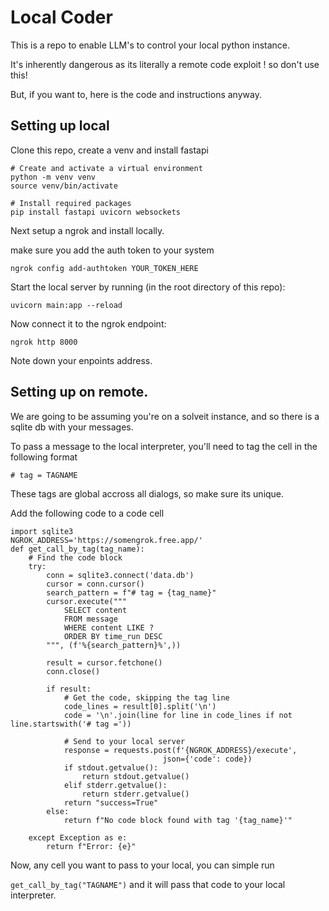 # Local Coder 

This is a repo to enable LLM's to control your local python instance. 

It's inherently dangerous as its literally a remote code exploit ! so don't use this! 

But, if you want to, here is the code and instructions anyway. 

## Setting up local 

Clone this repo, create a venv and install fastapi 

```
# Create and activate a virtual environment
python -m venv venv
source venv/bin/activate

# Install required packages
pip install fastapi uvicorn websockets
```

Next setup a ngrok and install locally. 

make sure you add the auth token to your system

`ngrok config add-authtoken YOUR_TOKEN_HERE` 

Start the local server by running (in the root directory of this repo): 

`uvicorn main:app --reload`

Now connect it to the ngrok endpoint:

`ngrok http 8000`

Note down your enpoints address. 

## Setting up on remote. 

We are going to be assuming you're on a solveit instance, and so there is a sqlite db with your messages. 

To pass a message to the local interpreter, you'll need to tag the cell in the following format 

`# tag = TAGNAME`

These tags are global accross all dialogs, so make sure its unique. 

Add the following code to a code cell 


```
import sqlite3
NGROK_ADDRESS='https://somengrok.free.app/'
def get_call_by_tag(tag_name):
    # Find the code block
    try:
        conn = sqlite3.connect('data.db')
        cursor = conn.cursor()
        search_pattern = f"# tag = {tag_name}"
        cursor.execute("""
            SELECT content 
            FROM message 
            WHERE content LIKE ?
            ORDER BY time_run DESC
        """, (f'%{search_pattern}%',))
        
        result = cursor.fetchone()
        conn.close()
        
        if result:
            # Get the code, skipping the tag line
            code_lines = result[0].split('\n')
            code = '\n'.join(line for line in code_lines if not line.startswith('# tag ='))
            
            # Send to your local server
            response = requests.post(f'{NGROK_ADDRESS}/execute', 
                                  json={'code': code})
            if stdout.getvalue():
                return stdout.getvalue()
            elif stderr.getvalue():
                return stderr.getvalue()
            return "success=True"
        else:
            return f"No code block found with tag '{tag_name}'"
            
    except Exception as e:
        return f"Error: {e}"
```        

Now, any cell you want to pass to your local, you can simple run

`get_call_by_tag("TAGNAME")` and it will pass that code to your local interpreter. 
